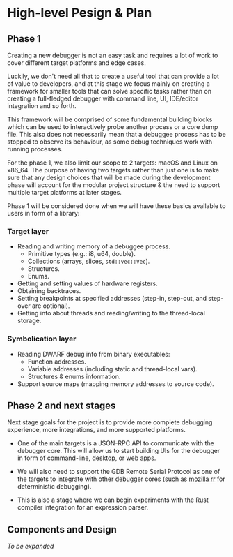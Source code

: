 # High-level Pesign & Plan

## Phase 1

Creating a new debugger is not an easy task and requires a lot of work to cover different target platforms and edge cases.

Luckily, we don't need all that to create a useful tool that can provide a lot of value to developers, and at this stage
we focus mainly on creating a framework for smaller tools that can solve specific tasks rather than on creating a full-fledged
debugger with command line, UI, IDE/editor integration and so forth.

This framework will be comprised of some fundamental building blocks which can be used to interactively probe another process
or a core dump file. This also does not necessarily mean that a debuggee process has to be stopped to observe its behaviour,
as some debug techniques work with running processes.

For the phase 1, we also limit our scope to 2 targets: macOS and Linux on x86_64. The purpose of having two targets rather than
just one is to make sure that any design choices that will be made during the development phase will account for the modular project
structure & the need to support multiple target platforms at later stages.

Phase 1 will be considered done when we will have these basics available to users in form of a library:

### Target layer

- Reading and writing memory of a debuggee process.
  - Primitive types (e.g.: i8, u64, double).
  - Collections (arrays, slices, `std::vec::Vec`).
  - Structures.
  - Enums.
- Getting and setting values of hardware registers.
- Obtaining backtraces.
- Setting breakpoints at specified addresses (step-in, step-out, and step-over are optional).
- Getting info about threads and reading/writing to the thread-local storage.

### Symbolication layer

- Reading DWARF debug info from binary executables:
  - Function addresses.
  - Variable addresses (including static and thread-local vars).
  - Structures & enums information.
- Support source maps (mapping memory addresses to source code).

## Phase 2 and next stages

Next stage goals for the project is to provide more complete debugging experience, more integrations, and more supported platforms.

- One of the main targets is a JSON-RPC API to communicate with the debugger core. This will allow us to start building UIs for the debugger
  in form of command-line, desktop, or web apps.

- We will also need to support the GDB Remote Serial Protocol as one of the targets to integrate with other debugger cores (such as
  [mozilla rr](https://rr-project.org/) for deterministic debugging).

- This is also a stage where we can begin experiments with the Rust compiler integration for an expression parser.

## Components and Design

_To be expanded_
